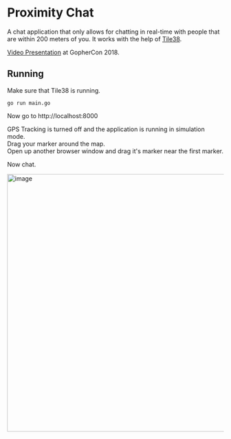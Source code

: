 # Proximity Chat

A chat application that only allows for chatting in real-time with people that 
are within 200 meters of you. It works with the help of
[Tile38](https://github.com/tidwall/tile38).


[Video Presentation](https://www.youtube.com/watch?v=fVoML1vAW2c&t=102s) at GopherCon 2018.

## Running

Make sure that Tile38 is running.

```
go run main.go
```

Now go to http://localhost:8000

GPS Tracking is turned off and the application is running in simulation mode.  
Drag your marker around the map.  
Open up another browser window and drag it's marker near the first marker.

Now chat.

<img width="600" alt="image" src="https://github.com/user-attachments/assets/ba38c3bf-fad8-4de0-897c-87942413a3f6">




